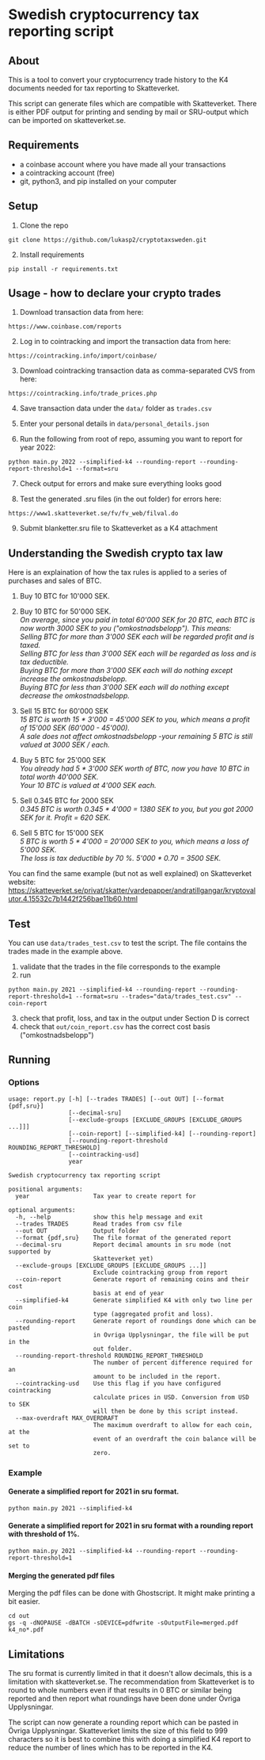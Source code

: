 # Swedish cryptocurrency tax reporting script
## About
This is a tool to convert your cryptocurrency trade history to the K4 documents needed
for tax reporting to Skatteverket.

This script can generate files which are compatible with Skatteverket. There is either 
PDF output for printing and sending by mail or SRU-output which can be imported on 
skatteverket.se.

## Requirements
* a coinbase account where you have made all your transactions
* a cointracking account (free)
* git, python3, and pip installed on your computer

## Setup
1. Clone the repo
```
git clone https://github.com/lukasp2/cryptotaxsweden.git
```
2. Install requirements
```
pip install -r requirements.txt
```

## Usage - how to declare your crypto trades
1. Download transaction data from here:
```
https://www.coinbase.com/reports
```
2. Log in to cointracking and import the transaction data from here:
```
https://cointracking.info/import/coinbase/
```

3. Download cointracking transaction data as comma-separated CVS from here:
```
https://cointracking.info/trade_prices.php
```

4. Save transaction data under the `data/` folder as `trades.csv`

5. Enter your personal details in `data/personal_details.json`

6. Run the following from root of repo, assuming you want to report for year 2022:
```
python main.py 2022 --simplified-k4 --rounding-report --rounding-report-threshold=1 --format=sru
```

7. Check output for errors and make sure everything looks good

8. Test the generated .sru files (in the out folder) for errors here:
```
https://www1.skatteverket.se/fv/fv_web/filval.do
```

9. Submit blanketter.sru file to Skatteverket as a K4 attachment

## Understanding the Swedish crypto tax law
Here is an explaination of how the tax rules is applied to a series of purchases and sales of BTC.
1. Buy 10 BTC for 10'000 SEK.
2. Buy 10 BTC for 50'000 SEK. \
_On average, since you paid in total 60'000 SEK for 20 BTC, each BTC is now worth 3000 SEK to you ("omkostnadsbelopp"). This means:_ \
_Selling BTC for more than 3'000 SEK each will be regarded profit and is taxed._ \
_Selling BTC for less than 3'000 SEK each will be regarded as loss and is tax deductible._ \
_Buying BTC for more than 3'000 SEK each will do nothing except increase the omkostnadsbelopp._ \
_Buying BTC for less than 3'000 SEK each will do nothing except decrease the omkostnadsbelopp._ 

3. Sell 15 BTC for 60'000 SEK \
_15 BTC is worth 15 * 3'000 = 45'000 SEK to you, which means a profit of 15'000 SEK (60'000 - 45'000)._ \
_A sale does not affect omkostnadsbelopp -your remaining 5 BTC is still valued at 3000 SEK / each._

4. Buy 5 BTC for 25'000 SEK \
_You already had 5 * 3'000 SEK worth of BTC, now you have 10 BTC in total worth 40'000 SEK._ \
_Your 10 BTC is valued at 4'000 SEK each._

5. Sell 0.345 BTC for 2000 SEK \
_0.345 BTC is worth 0.345 * 4'000 = 1380 SEK to you, but you got 2000 SEK for it. Profit = 620 SEK._

6. Sell 5 BTC for 15'000 SEK \
_5 BTC is worth 5 * 4'000 = 20'000 SEK to you, which means a loss of 5'000 SEK._ \
_The loss is tax deductible by 70 %. 5'000 * 0.70 = 3500 SEK._

You can find the same example (but not as well explained) on Skatteverket website: \
https://skatteverket.se/privat/skatter/vardepapper/andratillgangar/kryptovalutor.4.15532c7b1442f256bae11b60.html

## Test
You can use `data/trades_test.csv` to test the script. The file contains the trades made in the example above.

1. validate that the trades in the file corresponds to the example
2. run 
```
python main.py 2021 --simplified-k4 --rounding-report --rounding-report-threshold=1 --format=sru --trades="data/trades_test.csv" --coin-report
```
3. check that profit, loss, and tax in the output under Section D is correct
4. check that `out/coin_report.csv` has the correct cost basis ("omkostnadsbelopp")

## Running
### Options
```
usage: report.py [-h] [--trades TRADES] [--out OUT] [--format {pdf,sru}]
                 [--decimal-sru]
                 [--exclude-groups [EXCLUDE_GROUPS [EXCLUDE_GROUPS ...]]]
                 [--coin-report] [--simplified-k4] [--rounding-report]
                 [--rounding-report-threshold ROUNDING_REPORT_THRESHOLD]
                 [--cointracking-usd]
                 year

Swedish cryptocurrency tax reporting script

positional arguments:
  year                  Tax year to create report for

optional arguments:
  -h, --help            show this help message and exit
  --trades TRADES       Read trades from csv file
  --out OUT             Output folder
  --format {pdf,sru}    The file format of the generated report
  --decimal-sru         Report decimal amounts in sru mode (not supported by
                        Skatteverket yet)
  --exclude-groups [EXCLUDE_GROUPS [EXCLUDE_GROUPS ...]]
                        Exclude cointracking group from report
  --coin-report         Generate report of remaining coins and their cost
                        basis at end of year
  --simplified-k4       Generate simplified K4 with only two line per coin
                        type (aggregated profit and loss).
  --rounding-report     Generate report of roundings done which can be pasted
                        in Ovriga Upplysningar, the file will be put in the
                        out folder.
  --rounding-report-threshold ROUNDING_REPORT_THRESHOLD
                        The number of percent difference required for an
                        amount to be included in the report.
  --cointracking-usd    Use this flag if you have configured cointracking
                        calculate prices in USD. Conversion from USD to SEK
                        will then be done by this script instead.
  --max-overdraft MAX_OVERDRAFT
                        The maximum overdraft to allow for each coin, at the
                        event of an overdraft the coin balance will be set to
                        zero.
```

### Example
#### Generate a simplified report for 2021 in sru format.
```
python main.py 2021 --simplified-k4
```

#### Generate a simplified report for 2021 in sru format with a rounding report with threshold of 1%.
```
python main.py 2021 --simplified-k4 --rounding-report --rounding-report-threshold=1
```

#### Merging the generated pdf files
Merging the pdf files can be done with Ghostscript. It might make printing a bit easier.

```
cd out
gs -q -dNOPAUSE -dBATCH -sDEVICE=pdfwrite -sOutputFile=merged.pdf k4_no*.pdf
```

## Limitations
The sru format is currently limited in that it doesn't allow
decimals, this is a limitation with skatteverket.se. The
recommendation from Skatteverket is to round to whole numbers
even if that results in 0 BTC or similar being reported and then
report what roundings have been done under Övriga Upplysningar.

The script can now generate a rounding report which can be
pasted in Övriga Upplysningar. Skatteverket limits the size of
this field to 999 characters so it is best to combine this with
doing a simplified K4 report to reduce the number of lines which
has to be reported in the K4.
